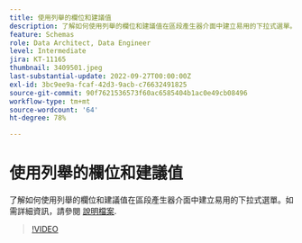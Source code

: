 ```yaml
---
title: 使用列舉的欄位和建議值
description: 了解如何使用列舉的欄位和建議值在區段產生器介面中建立易用的下拉式選單。
feature: Schemas
role: Data Architect, Data Engineer
level: Intermediate
jira: KT-11165
thumbnail: 3409501.jpeg
last-substantial-update: 2022-09-27T00:00:00Z
exl-id: 3bc9ee9a-fcaf-42d3-9acb-c76632491825
source-git-commit: 90f7621536573f60ac6585404b1ac0e49cb08496
workflow-type: tm+mt
source-wordcount: '64'
ht-degree: 78%

---
```


# 使用列舉的欄位和建議值

了解如何使用列舉的欄位和建議值在區段產生器介面中建立易用的下拉式選單。如需詳細資訊，請參閱 [說明檔案](https://experienceleague.adobe.com/docs/experience-platform/xdm/ui/fields/enum.html).

>[!VIDEO](https://video.tv.adobe.com/v/3409501/?quality=12&learn=on)
